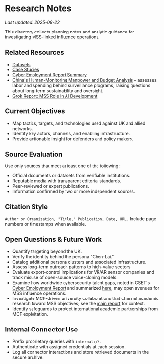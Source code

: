 # Research Notes

_Last updated: 2025-08-22_

This directory collects planning notes and analytic guidance for investigating MSS-linked influence operations.

## Related Resources

- [Datasets](../datasets/)
- [Case Studies](../case-studies/)
- [Cyber Employment Report Summary](cyber_employment_report_summary.md)
- [China's Human-Monitoring Manpower and Budget Analysis](china_human_monitoring_manpower_budget_analysis.md) – assesses labor and spending behind surveillance programs, raising questions about long-term sustainability and oversight.
- [Grok Report: MSS Role in AI Development](../Grok_MSS_AI_Development_Report.md)

## Current Objectives
- Map tactics, targets, and technologies used against UK and allied networks.
- Identify key actors, channels, and enabling infrastructure.
- Provide actionable insight for defenders and policy makers.

## Source Evaluation
Use only sources that meet at least one of the following:
- Official documents or datasets from verifiable institutions.
- Reputable media with transparent editorial standards.
- Peer-reviewed or expert publications.
- Information confirmed by two or more independent sources.

## Citation Style
`Author or Organization, "Title," Publication, Date, URL.` Include page numbers or timestamps when available.

## Open Questions & Future Work
- Quantify targeting beyond the UK.
- Verify the identity behind the persona "Chen-Lai."
- Catalog additional persona clusters and associated infrastructure.
- Assess long-term outreach patterns to high-value sectors.
- Evaluate export-control implications for VR/AR sensor companies and track misuse of open-source voice-cloning models.
- Examine how worldwide cybersecurity talent gaps, noted in CSET's [Cyber Employment Report](https://cset.georgetown.edu/wp-content/uploads/t0231_cyber_employment_report_EN.pdf) and summarized [here](cyber_employment_report_summary.md), may open avenues for MSS influence operations.
- Investigate MCF-driven university collaborations that channel academic research toward MSS objectives; see the [main report](../Grok_MSS_AI_Development_Report.md) for context.
- Identify safeguards to protect international academic partnerships from MCF exploitation.

## Internal Connector Use
- Prefix proprietary queries with `internal://`.
- Authenticate with assigned credentials at each session.
- Log all connector interactions and store retrieved documents in the secure archive.
